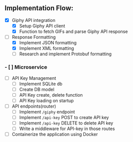 ## Implementation Flow:
- [x] Giphy API integration
  - [x] Setup Giphy API client
  - [x] Function to fetch GIFs and parse Giphy API response
- [ ] Response Formatting
  - [x] Implement JSON formatting
  - [x] Implement XML formatting
  - [ ] Research and implement Protobuf formatting
### - [ ] Microservice
- [ ] API Key Management
  - [ ] Implement SQLite db
  - [ ] Create DB model
  - [ ] API Key create, delete function
  - [ ] API Key loading on startup
- [ ] API endpoints(router)
  - [ ] Implement `/giphy` endpoint
  - [ ] Implement `/api-key` POST to create API key
  - [ ] Implement `/api-key` DELETE to delete API key
  - [ ] Write a middleware for API-key in those routes
- [ ] Containerize the application using Docker